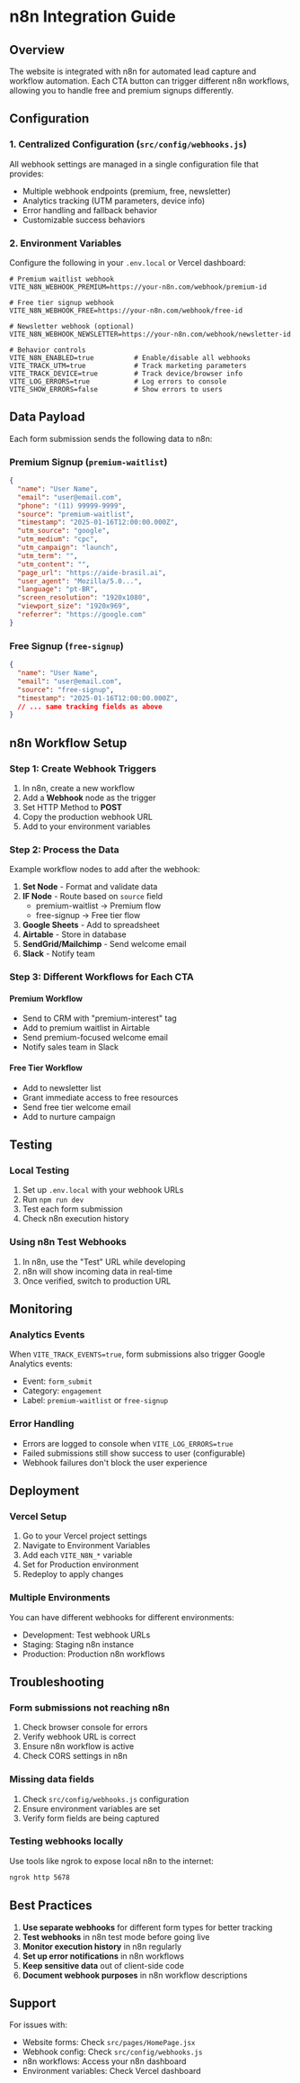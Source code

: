 # n8n Integration Guide

## Overview
The website is integrated with n8n for automated lead capture and workflow automation. Each CTA button can trigger different n8n workflows, allowing you to handle free and premium signups differently.

## Configuration

### 1. Centralized Configuration (`src/config/webhooks.js`)
All webhook settings are managed in a single configuration file that provides:
- Multiple webhook endpoints (premium, free, newsletter)
- Analytics tracking (UTM parameters, device info)
- Error handling and fallback behavior
- Customizable success behaviors

### 2. Environment Variables
Configure the following in your `.env.local` or Vercel dashboard:

```env
# Premium waitlist webhook
VITE_N8N_WEBHOOK_PREMIUM=https://your-n8n.com/webhook/premium-id

# Free tier signup webhook
VITE_N8N_WEBHOOK_FREE=https://your-n8n.com/webhook/free-id

# Newsletter webhook (optional)
VITE_N8N_WEBHOOK_NEWSLETTER=https://your-n8n.com/webhook/newsletter-id

# Behavior controls
VITE_N8N_ENABLED=true          # Enable/disable all webhooks
VITE_TRACK_UTM=true            # Track marketing parameters
VITE_TRACK_DEVICE=true         # Track device/browser info
VITE_LOG_ERRORS=true           # Log errors to console
VITE_SHOW_ERRORS=false         # Show errors to users
```

## Data Payload

Each form submission sends the following data to n8n:

### Premium Signup (`premium-waitlist`)
```json
{
  "name": "User Name",
  "email": "user@email.com",
  "phone": "(11) 99999-9999",
  "source": "premium-waitlist",
  "timestamp": "2025-01-16T12:00:00.000Z",
  "utm_source": "google",
  "utm_medium": "cpc",
  "utm_campaign": "launch",
  "utm_term": "",
  "utm_content": "",
  "page_url": "https://aide-brasil.ai",
  "user_agent": "Mozilla/5.0...",
  "language": "pt-BR",
  "screen_resolution": "1920x1080",
  "viewport_size": "1920x969",
  "referrer": "https://google.com"
}
```

### Free Signup (`free-signup`)
```json
{
  "name": "User Name",
  "email": "user@email.com",
  "source": "free-signup",
  "timestamp": "2025-01-16T12:00:00.000Z",
  // ... same tracking fields as above
}
```

## n8n Workflow Setup

### Step 1: Create Webhook Triggers
1. In n8n, create a new workflow
2. Add a **Webhook** node as the trigger
3. Set HTTP Method to **POST**
4. Copy the production webhook URL
5. Add to your environment variables

### Step 2: Process the Data
Example workflow nodes to add after the webhook:

1. **Set Node** - Format and validate data
2. **IF Node** - Route based on `source` field
   - premium-waitlist → Premium flow
   - free-signup → Free tier flow
3. **Google Sheets** - Add to spreadsheet
4. **Airtable** - Store in database
5. **SendGrid/Mailchimp** - Send welcome email
6. **Slack** - Notify team

### Step 3: Different Workflows for Each CTA

#### Premium Workflow
- Send to CRM with "premium-interest" tag
- Add to premium waitlist in Airtable
- Send premium-focused welcome email
- Notify sales team in Slack

#### Free Tier Workflow
- Add to newsletter list
- Grant immediate access to free resources
- Send free tier welcome email
- Add to nurture campaign

## Testing

### Local Testing
1. Set up `.env.local` with your webhook URLs
2. Run `npm run dev`
3. Test each form submission
4. Check n8n execution history

### Using n8n Test Webhooks
1. In n8n, use the "Test" URL while developing
2. n8n will show incoming data in real-time
3. Once verified, switch to production URL

## Monitoring

### Analytics Events
When `VITE_TRACK_EVENTS=true`, form submissions also trigger Google Analytics events:
- Event: `form_submit`
- Category: `engagement`
- Label: `premium-waitlist` or `free-signup`

### Error Handling
- Errors are logged to console when `VITE_LOG_ERRORS=true`
- Failed submissions still show success to user (configurable)
- Webhook failures don't block the user experience

## Deployment

### Vercel Setup
1. Go to your Vercel project settings
2. Navigate to Environment Variables
3. Add each `VITE_N8N_*` variable
4. Set for Production environment
5. Redeploy to apply changes

### Multiple Environments
You can have different webhooks for different environments:
- Development: Test webhook URLs
- Staging: Staging n8n instance
- Production: Production n8n workflows

## Troubleshooting

### Form submissions not reaching n8n
1. Check browser console for errors
2. Verify webhook URL is correct
3. Ensure n8n workflow is active
4. Check CORS settings in n8n

### Missing data fields
1. Check `src/config/webhooks.js` configuration
2. Ensure environment variables are set
3. Verify form fields are being captured

### Testing webhooks locally
Use tools like ngrok to expose local n8n to the internet:
```bash
ngrok http 5678
```

## Best Practices

1. **Use separate webhooks** for different form types for better tracking
2. **Test webhooks** in n8n test mode before going live
3. **Monitor execution history** in n8n regularly
4. **Set up error notifications** in n8n workflows
5. **Keep sensitive data** out of client-side code
6. **Document webhook purposes** in n8n workflow descriptions

## Support

For issues with:
- Website forms: Check `src/pages/HomePage.jsx`
- Webhook config: Check `src/config/webhooks.js`
- n8n workflows: Access your n8n dashboard
- Environment variables: Check Vercel dashboard